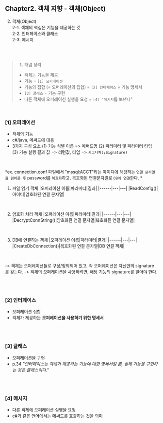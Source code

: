 ## Chapter2. 객체 지향 - 객체(Object) 

2. 객체(Object)  
2-1. 객체의 핵심은 기능을 제공하는 것  
2-2. 인터페이스와 클래스   
2-3. 메시지   

</br></br>

> 1. 개념 정리 
> - 객체는 기능을 제공
> - 기능 = `[1] 오퍼레이션`
> - 기능의 집합 (= 오퍼레이션의 집합) = `[2] 인터페이스` = 기능 명세서
> - `[3] 클래스` = 기능 구현
> - 다른 객체에 오퍼레이션 실행을 요청 = `[4] "메시지`를 보낸다"

</br>

### [1] 오퍼레이션

- 객체의 기능 
- c#/java, 메써드에 대응
- 3가지 구성 요소 
 (1) 기능 식별 이름 => 메써드명
 (2) 파라미터 및 파라미터 타입
 (3) 기능 실행 결과 값 => 리턴값, 타입
 => `시그니처(;Signature)`
 
</br>

*ex. connection.conf 파일에서 "mssql:ACCT"라는 아이디에 해당하는 `연결 문자열을 읽어온 후` password를 `복호화`하고, 복호화된 연결문자열로 `DB에 연결`한다. *
  
1. 파일 읽기 객체 
|오퍼레이션 이름|파라미터|결과|
|------|---|---|
|ReadConfig()|아이디|암호화된 연결 문자열|

<br/>

2. 암호화 처리 객체
|오퍼레이션 이름|파라미터|결과|
|------|---|---|
|DecryptConnString()|암호화된 연결 문자열|복호화된 연결 문자열|

<br/>

3. DB에 연결하는 객체 
|오퍼레이션 이름|파라미터|결과|
|------|---|---|
|CreateDbConnection()|복호화된 연결 문자열|DB 연결 객체|

<br/>

-> 객체는 오퍼레이션들로 구성/정의되어 있고, 각 오퍼레이션은 자신만의 signature를 갖는다. 
-> 객체의 오퍼레이션을 사용하려면, 해당 기능의 signature를 알아야 한다. 

</br></br>

### [2] 인터페이스

- 오퍼레이션 집합
- 객체가 제공하는 **오퍼레이션을 사용하기 위한 명세서**

</br></br>

### [3] 클래스
- 오퍼레이션을 구현
- p.34 *"인터페이스는 객체가 제공하는 기능에 대한 명세서일 뿐, 실제 기능을 구현하는 것은 클래스이다."*

</br></br>

### [4] 메시지 
- 다른 객체에 오퍼레이션 실행을 요청
- c#과 같은 언어에서는 메써드를 호출하는 것을 의미 







